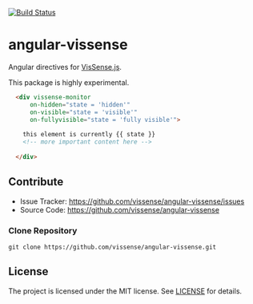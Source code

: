 [![Build Status](https://travis-ci.org/vissense/angular-vissense.svg)](https://travis-ci.org/vissense/angular-vissense)

angular-vissense
=================

Angular directives for [VisSense.js](https://github.com/vissense/vissense).

This package is highly experimental.

```html
  <div vissense-monitor
      on-hidden="state = 'hidden'"
      on-visible="state = 'visible'"
      on-fullyvisible="state = 'fully visible'">
      
    this element is currently {{ state }}
    <!-- more important content here -->
    
  </div>
```

Contribute
------------

- Issue Tracker: https://github.com/vissense/angular-vissense/issues
- Source Code: https://github.com/vissense/angular-vissense

### Clone Repository
`git clone https://github.com/vissense/angular-vissense.git`


License
-------

The project is licensed under the MIT license. See
[LICENSE](https://github.com/vissense/angular-vissense/blob/master/LICENSE) for details.

